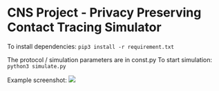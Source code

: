 # CNS Project - Privacy Preserving Contact Tracing Simulator

To install dependencies: `pip3 install -r requirement.txt`

The protocol / simulation parameters are in const.py
To start simulation: `python3 simulate.py`

Example screenshot:
![](https://github.com/jason-plainlog/CNS-Final-Project-Contact-Tracing-Simulator/blob/main/screenshot/small.png?raw=true)